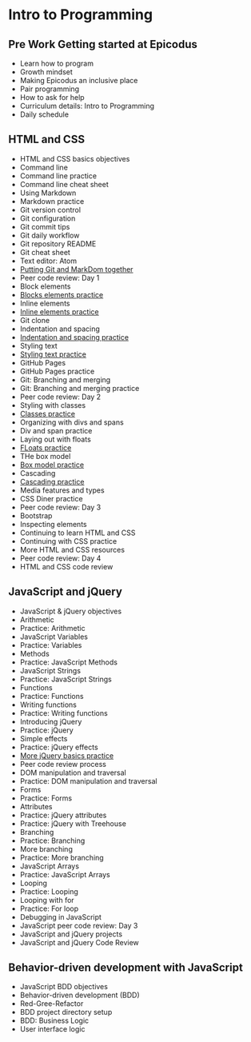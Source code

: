 # Intro to Programming
## Pre Work Getting started at Epicodus
- Learn how to program
- Growth mindset
- Making Epicodus an inclusive place
- Pair programming
- How to ask for help
- Curriculum details: Intro to Programming
- Daily schedule

## HTML and CSS
- HTML and CSS basics objectives
- Command line
- Command line practice
- Command line cheat sheet
- Using Markdown
- Markdown practice
- Git version control
- Git configuration
- Git commit tips
- Git daily workflow
- Git repository README
- Git cheat sheet
- Text editor: Atom
- [Putting Git and MarkDom together](https://github.com/SonyaMoisset/CODECAMP-Epicodus/tree/master/introToProgramming/HTMLandCSS)
- Peer code review: Day 1
- Block elements
- [Blocks elements practice](https://github.com/SonyaMoisset/CODECAMP-Epicodus/tree/master/introToProgramming/HTMLandCSS/MyFirstWebsite)
- Inline elements
- [Inline elements practice](https://github.com/SonyaMoisset/CODECAMP-Epicodus/tree/master/introToProgramming/HTMLandCSS/MyFirstWebsite)
- Git clone
- Indentation and spacing
- [Indentation and spacing practice](https://github.com/SonyaMoisset/CODECAMP-Epicodus/tree/master/introToProgramming/HTMLandCSS/cookie-recipe)
- Styling text
- [Styling text practice](https://github.com/SonyaMoisset/CODECAMP-Epicodus/tree/master/introToProgramming/HTMLandCSS/MyFirstWebsite)
- GitHub Pages
- GitHub Pages practice
- Git: Branching and merging
- Git: Branching and merging practice
- Peer code review: Day 2
- Styling with classes
- [Classes practice](https://github.com/SonyaMoisset/CODECAMP-Epicodus/tree/master/introToProgramming/HTMLandCSS/MyFirstWebsite)
- Organizing with divs and spans
- Div and span practice
- Laying out with floats
- [FLoats practice](https://github.com/SonyaMoisset/CODECAMP-Epicodus/tree/master/introToProgramming/HTMLandCSS/MyFirstWebsite)
- THe box model
- [Box model practice](https://github.com/SonyaMoisset/CODECAMP-Epicodus/tree/master/introToProgramming/HTMLandCSS/MyFirstWebsite)
- Cascading
- [Cascading practice](https://github.com/SonyaMoisset/CODECAMP-Epicodus/tree/master/introToProgramming/HTMLandCSS/MyFirstWebsite)
- Media features and types
- CSS Diner practice
- Peer code review: Day 3
- Bootstrap
- Inspecting elements
- Continuing to learn HTML and CSS
- Continuing with CSS practice
- More HTML and CSS resources
- Peer code review: Day 4
- HTML and CSS code review

## JavaScript and jQuery
- JavaScript & jQuery objectives
- Arithmetic
- Practice: Arithmetic
- JavaScript Variables
- Practice: Variables
- Methods
- Practice: JavaScript Methods
- JavaScript Strings
- Practice: JavaScript Strings
- Functions
- Practice: Functions
- Writing functions
- Practice: Writing functions
- Introducing jQuery
- Practice: jQuery
- Simple effects
- Practice: jQuery effects
- [More jQuery basics practice](https://github.com/SonyaMoisset/CODECAMP-Epicodus/tree/master/introToProgramming/JSandjQuery/flashcardSite)
- Peer code review process
- DOM manipulation and traversal
- Practice: DOM manipulation and traversal
- Forms
- Practice: Forms
- Attributes
- Practice: jQuery attributes
- Practice: jQuery with Treehouse
- Branching
- Practice: Branching
- More branching
- Practice: More branching
- JavaScript Arrays
- Practice: JavaScript Arrays
- Looping
- Practice: Looping
- Looping with for
- Practice: For loop
- Debugging in JavaScript
- JavaScript peer code review: Day 3
- JavaScript and jQuery projects
- JavaScript and jQuery Code Review

## Behavior-driven development with JavaScript
- JavaScript BDD objectives
- Behavior-driven development (BDD)
- Red-Gree-Refactor
- BDD project directory setup
- BDD: Business Logic
- User interface logic
